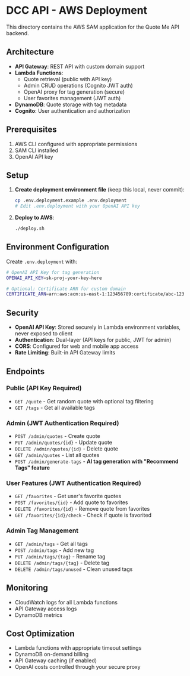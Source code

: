 # DCC API - AWS Deployment

This directory contains the AWS SAM application for the Quote Me API backend.

## Architecture

- **API Gateway**: REST API with custom domain support
- **Lambda Functions**: 
  - Quote retrieval (public with API key)
  - Admin CRUD operations (Cognito JWT auth)
  - OpenAI proxy for tag generation (secure)
  - User favorites management (JWT auth)
- **DynamoDB**: Quote storage with tag metadata
- **Cognito**: User authentication and authorization

## Prerequisites

1. AWS CLI configured with appropriate permissions
2. SAM CLI installed
3. OpenAI API key

## Setup

1. **Create deployment environment file** (keep this local, never commit):
   ```bash
   cp .env.deployment.example .env.deployment
   # Edit .env.deployment with your OpenAI API key
   ```

2. **Deploy to AWS**:
   ```bash
   ./deploy.sh
   ```

## Environment Configuration

Create `.env.deployment` with:
```bash
# OpenAI API Key for tag generation
OPENAI_API_KEY=sk-proj-your-key-here

# Optional: Certificate ARN for custom domain
CERTIFICATE_ARN=arn:aws:acm:us-east-1:123456789:certificate/abc-123
```

## Security

- **OpenAI API Key**: Stored securely in Lambda environment variables, never exposed to client
- **Authentication**: Dual-layer (API keys for public, JWT for admin)
- **CORS**: Configured for web and mobile app access
- **Rate Limiting**: Built-in API Gateway limits

## Endpoints

### Public (API Key Required)
- `GET /quote` - Get random quote with optional tag filtering
- `GET /tags` - Get all available tags

### Admin (JWT Authentication Required)
- `POST /admin/quotes` - Create quote
- `PUT /admin/quotes/{id}` - Update quote  
- `DELETE /admin/quotes/{id}` - Delete quote
- `GET /admin/quotes` - List all quotes
- `POST /admin/generate-tags` - **AI tag generation with "Recommend Tags" feature**

### User Features (JWT Authentication Required)
- `GET /favorites` - Get user's favorite quotes
- `POST /favorites/{id}` - Add quote to favorites
- `DELETE /favorites/{id}` - Remove quote from favorites
- `GET /favorites/{id}/check` - Check if quote is favorited

### Admin Tag Management
- `GET /admin/tags` - Get all tags
- `POST /admin/tags` - Add new tag
- `PUT /admin/tags/{tag}` - Rename tag
- `DELETE /admin/tags/{tag}` - Delete tag
- `DELETE /admin/tags/unused` - Clean unused tags

## Monitoring

- CloudWatch logs for all Lambda functions
- API Gateway access logs
- DynamoDB metrics

## Cost Optimization

- Lambda functions with appropriate timeout settings
- DynamoDB on-demand billing
- API Gateway caching (if enabled)
- OpenAI costs controlled through your secure proxy